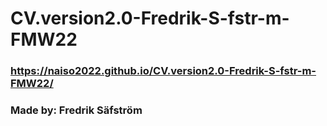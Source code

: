 # CV.version2.0-Fredrik-S-fstr-m-FMW22

### https://naiso2022.github.io/CV.version2.0-Fredrik-S-fstr-m-FMW22/

### Made by: Fredrik Säfström
